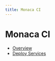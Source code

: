 ```yaml
---
title: Monaca CI
---
```


# Monaca CI

- [Overview](overview)
- [Deploy Services](supported_services)
